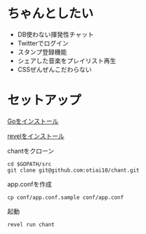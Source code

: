 # ちゃんとしたい

- DB使わない揮発性チャット
- Twitterでログイン
- スタンプ登録機能
- シェアした音楽をプレイリスト再生
- CSSぜんぜんこだわらない

# セットアップ

[Goをインストール](https://gist.github.com/otiai10/6779454#comment-920223)

[revelをインストール](https://gist.github.com/otiai10/6779454#comment-920230)

chantをクローン
```
cd $GOPATH/src
git clone git@github.com:otiai10/chant.git
```
app.confを作成
```
cp conf/app.conf.sample conf/app.conf
```
起動
```
revel run chant
```
